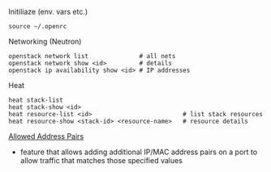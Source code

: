 Initiliaze (env. vars etc.)

```
source ~/.openrc
```

Networking (Neutron)

```
openstack network list              # all nets
openstack network show <id>         # details
openstack ip availability show <id> # IP addresses
```

Heat

```
heat stack-list
heat stack-show <id>
heat resource-list <id>                         # list stack resources
heat resource-show <stack-id> <resource-name>   # resource details
```

[Allowed Address Pairs](https://docs.openstack.org/dragonflow/latest/specs/allowed_address_pairs.html)

* feature that allows adding additional IP/MAC address pairs on a port to allow traffic that matches those specified values
